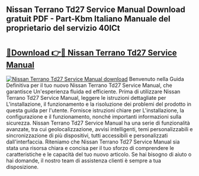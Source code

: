 ## Nissan Terrano Td27 Service Manual Download gratuit PDF - Part-Kbm Italiano Manuale del proprietario del servizio 40ICt

# <h2><a href="http://dfa47cy.blite.top/?on=Nissan+Terrano+Td27+Service+Manual">🔗Download 👉🔴 Nissan Terrano Td27 Service Manual</a></h2>

[![Nissan Terrano Td27 Service Manual download](https://i.imgur.com/lujVjoI.png)](http://dfa47cy.blite.top/?on=Nissan+Terrano+Td27+Service+Manual)
Benvenuto nella Guida Definitiva per il tuo nuovo Nissan Terrano Td27 Service Manual, che garantisce Un'esperienza fluida ed efficiente. Prima di utilizzare Nissan Terrano Td27 Service Manual, leggere le istruzioni dettagliate per L'installazione, il funzionamento e la risoluzione dei problemi del prodotto in questa guida per l'utente. Fornisce istruzioni chiare per L'installazione, la configurazione e il funzionamento, nonché importanti informazioni sulla sicurezza. Nissan Terrano Td27 Service Manual ha una serie di funzionalità avanzate, tra cui geolocalizzazione, avvisi intelligenti, temi personalizzabili e sincronizzazione di più dispositivi, tutti accessibili e personalizzati dall'interfaccia. Riteniamo che Nissan Terrano Td27 Service Manual sia stata una risorsa chiara e concisa per il tuo sforzo di comprendere le caratteristiche e le capacità del tuo nuovo articolo. Se hai bisogno di aiuto o hai domande, il nostro team di assistenza clienti è sempre a tua disposizione.
